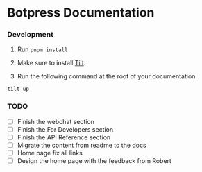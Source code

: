 # Botpress Documentation

### Development

1. Run `pnpm install`

2. Make sure to install [Tilt](https://tilt.dev/).

3. Run the following command at the root of your documentation

```
tilt up
```

### TODO

- [ ] Finish the webchat section
- [ ] Finish the For Developers section
- [ ] Finish the API Reference section
- [ ] Migrate the content from readme to the docs
- [ ] Home page fix all links
- [ ] Design the home page with the feedback from Robert

